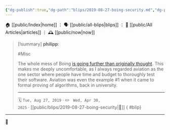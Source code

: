 ```yaml
---
{"dg-publish":true,"dg-path":"blips/2019-08-27-boing-security.md","dg-permalink":"2019/08/27/boing-security/","permalink":"/2019/08/27/boing-security/","title":"philipp @ 2019-08-27"}
---
```



<div class="transclusion internal-embed is-loaded"><div class="markdown-embed">




🏠 [[public/Index\|home]]  ⋮ 🗣️ [[public/all-blips\|blips]] ⋮  📝 [[public/All Articles\|articles]]  ⋮ 🕰️ [[public/now\|now]]


</div></div>


> [!summary] **philipp**:
>
> #Misc
>
> The whole mess of Boing [is going further than originally thought](https://www.wired.com/story/boeing-787-code-leak-security-flaws/). This makes me deeply uncomfortable, as I always regarded aviation as the one sector where people have time and budget to thoroughly test their software. Aviation was even the example #1 when it came to formal proving of algorithms, back in university.
> - - -
>
> 🗓️ <code>Tue, Aug 27, 2019</code>  · ✏️ <code> Wed, Apr 30, 2025</code>  · [[public/blips/2019-08-27-boing-security\|🔗]]
{ #blip}


- - -

 👾
